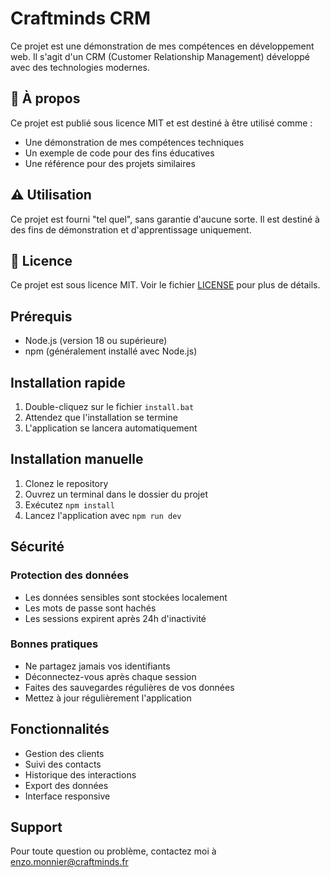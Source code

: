 # Craftminds CRM

Ce projet est une démonstration de mes compétences en développement web. Il s'agit d'un CRM (Customer Relationship Management) développé avec des technologies modernes.

## 📝 À propos

Ce projet est publié sous licence MIT et est destiné à être utilisé comme :
- Une démonstration de mes compétences techniques
- Un exemple de code pour des fins éducatives
- Une référence pour des projets similaires

## ⚠️ Utilisation

Ce projet est fourni "tel quel", sans garantie d'aucune sorte. Il est destiné à des fins de démonstration et d'apprentissage uniquement.

## 📄 Licence

Ce projet est sous licence MIT. Voir le fichier [LICENSE](LICENSE) pour plus de détails.

## Prérequis

- Node.js (version 18 ou supérieure)
- npm (généralement installé avec Node.js)

## Installation rapide

1. Double-cliquez sur le fichier `install.bat`
2. Attendez que l'installation se termine
3. L'application se lancera automatiquement

## Installation manuelle

1. Clonez le repository
2. Ouvrez un terminal dans le dossier du projet
3. Exécutez `npm install`
4. Lancez l'application avec `npm run dev`

## Sécurité

### Protection des données

- Les données sensibles sont stockées localement
- Les mots de passe sont hachés
- Les sessions expirent après 24h d'inactivité

### Bonnes pratiques

- Ne partagez jamais vos identifiants
- Déconnectez-vous après chaque session
- Faites des sauvegardes régulières de vos données
- Mettez à jour régulièrement l'application

## Fonctionnalités

- Gestion des clients
- Suivi des contacts
- Historique des interactions
- Export des données
- Interface responsive

## Support

Pour toute question ou problème, contactez moi à enzo.monnier@craftminds.fr
